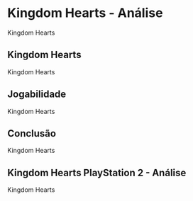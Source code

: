 ---
---

# Kingdom Hearts - Análise

Kingdom Hearts

## Kingdom Hearts

Kingdom Hearts

## Jogabilidade

Kingdom Hearts

## Conclusão

Kingdom Hearts

## Kingdom Hearts PlayStation 2 - Análise

Kingdom Hearts
